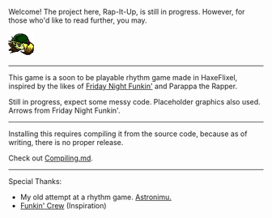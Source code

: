 Welcome!
The project here, Rap-It-Up, is still in progress. However, for those who'd like to read further, you may.

![Salem Icon (50x50 Size)](assets/images/UI/Salem50x50.png)

---

This game is a soon to be playable rhythm game made in HaxeFlixel, inspired by the likes of [Friday Night Funkin'](https://www.newgrounds.com/portal/view/770371) and Parappa the Rapper.

Still in progress, expect some messy code. Placeholder graphics also used. Arrows from Friday Night Funkin'.

---

Installing this requires compiling it from the source code, because as of writing, there is no proper release.

Check out [Compiling.md](Documentation/Compiling.md).

---

Special Thanks:

- My old attempt at a rhythm game. [Astronimu.](https://github.com/SIG7Pro/Astronimu/blob/af4bc3b237fc0193704607741e0bc5b2459fca69/DevDiary.md#day-1--monday-15-may-2023)
- [Funkin' Crew](https://www.github.com/FunkinCrew) (Inspiration)